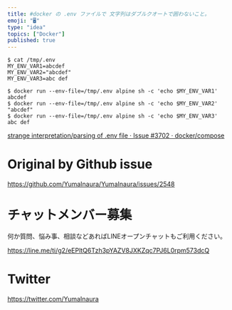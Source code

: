 ```yaml
---
title: #docker の .env ファイルで 文字列はダブルクオートで囲わないこと。
emoji: "🖥"
type: "idea"
topics: ["Docker"]
published: true
---
```


```
$ cat /tmp/.env
MY_ENV_VAR1=abcdef
MY_ENV_VAR2="abcdef"
MY_ENV_VAR3=abc def
```

```
$ docker run --env-file=/tmp/.env alpine sh -c 'echo $MY_ENV_VAR1'
abcdef
$ docker run --env-file=/tmp/.env alpine sh -c 'echo $MY_ENV_VAR2'
"abcdef"
$ docker run --env-file=/tmp/.env alpine sh -c 'echo $MY_ENV_VAR3'
abc def
```

[strange interpretation/parsing of .env file · Issue #3702 · docker/compose](https://github.com/docker/compose/issues/3702)

# Original by Github issue

https://github.com/YumaInaura/YumaInaura/issues/2548








<!-- Update From Qiita API -->

# チャットメンバー募集


何か質問、悩み事、相談などあればLINEオープンチャットもご利用ください。

https://line.me/ti/g2/eEPltQ6Tzh3pYAZV8JXKZqc7PJ6L0rpm573dcQ





# Twitter


https://twitter.com/YumaInaura


<!-- Update From Qiita API -->


